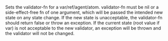   Sets the validator-fn for a var/ref/agent/atom. validator-fn must be nil or a
  side-effect-free fn of one argument, which will be passed the intended
  new state on any state change. If the new state is unacceptable, the
  validator-fn should return false or throw an exception. If the current state (root
  value if var) is not acceptable to the new validator, an exception
  will be thrown and the validator will not be changed.